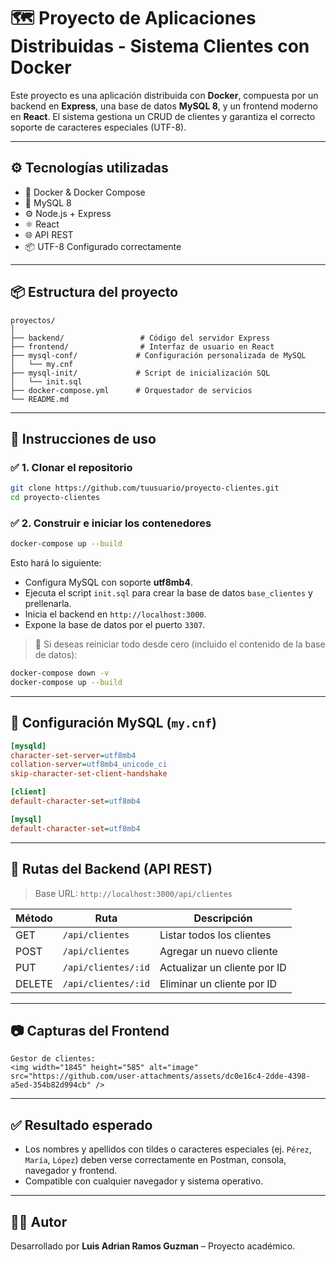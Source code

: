 # 🗺️ Proyecto de Aplicaciones Distribuidas - Sistema Clientes con Docker

Este proyecto es una aplicación distribuida con **Docker**, compuesta por un backend en **Express**, una base de datos **MySQL 8**, y un frontend moderno en **React**. El sistema gestiona un CRUD de clientes y garantiza el correcto soporte de caracteres especiales (UTF-8).

---

## ⚙️ Tecnologías utilizadas

- 🐳 Docker & Docker Compose
- 🐬 MySQL 8
- ⚙️ Node.js + Express
- ⚛️ React
- 🌐 API REST
- 📦 UTF-8 Configurado correctamente

---

## 📦 Estructura del proyecto

```
proyectos/
│
├── backend/                 # Código del servidor Express
├── frontend/                # Interfaz de usuario en React
├── mysql-conf/             # Configuración personalizada de MySQL
│   └── my.cnf
├── mysql-init/             # Script de inicialización SQL
│   └── init.sql
├── docker-compose.yml      # Orquestador de servicios
└── README.md
```

---

## 🚀 Instrucciones de uso

### ✅ 1. Clonar el repositorio
```bash
git clone https://github.com/tuusuario/proyecto-clientes.git
cd proyecto-clientes
```

### ✅ 2. Construir e iniciar los contenedores
```bash
docker-compose up --build
```

Esto hará lo siguiente:
- Configura MySQL con soporte **utf8mb4**.
- Ejecuta el script `init.sql` para crear la base de datos `base_clientes` y prellenarla.
- Inicia el backend en `http://localhost:3000`.
- Expone la base de datos por el puerto `3307`.

> 📝 Si deseas reiniciar todo desde cero (incluido el contenido de la base de datos):
```bash
docker-compose down -v
docker-compose up --build
```

---

## 📄 Configuración MySQL (`my.cnf`)

```ini
[mysqld]
character-set-server=utf8mb4
collation-server=utf8mb4_unicode_ci
skip-character-set-client-handshake

[client]
default-character-set=utf8mb4

[mysql]
default-character-set=utf8mb4
```

---

## 🔌 Rutas del Backend (API REST)

> Base URL: `http://localhost:3000/api/clientes`

| Método | Ruta                     | Descripción                    |
|--------|--------------------------|--------------------------------|
| GET    | `/api/clientes`         | Listar todos los clientes      |
| POST   | `/api/clientes`         | Agregar un nuevo cliente       |
| PUT    | `/api/clientes/:id`     | Actualizar un cliente por ID   |
| DELETE | `/api/clientes/:id`     | Eliminar un cliente por ID     |

---

## 📷 Capturas del Frontend
```
Gestor de clientes:
<img width="1845" height="585" alt="image" src="https://github.com/user-attachments/assets/dc0e16c4-2dde-4398-a5ed-354b82d994cb" />
```

---

## ✅ Resultado esperado

- Los nombres y apellidos con tildes o caracteres especiales (ej. `Pérez`, `María`, `López`) deben verse correctamente en Postman, consola, navegador y frontend.
- Compatible con cualquier navegador y sistema operativo.

---

## 🙋‍♂️ Autor

Desarrollado por **Luis Adrian Ramos Guzman** – Proyecto académico.
